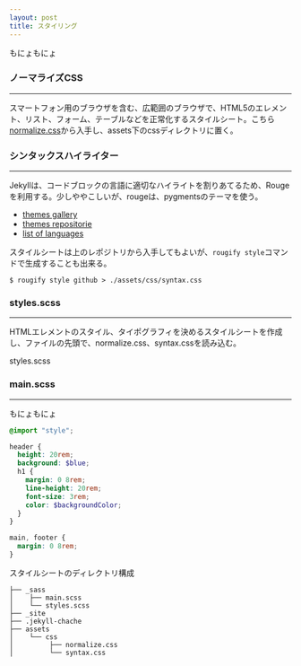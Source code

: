 ```yaml
---
layout: post
title: スタイリング 
---
```


もにょもにょ

### ノーマライズCSS
***

スマートフォン用のブラウザを含む、広範囲のブラウザで、HTML5のエレメント、リスト、フォーム、テーブルなどを正常化するスタイルシート。こちら[normalize.css](http://necolas.github.io/normalize.css/)から入手し、assets下のcssディレクトリに置く。


### シンタックスハイライター
***

Jekyllは、コードブロックの言語に適切なハイライトを割りあてるため、Rougeを利用する。少しややこしいが、rougeは、pygmentsのテーマを使う。

- [themes gallery](https://jwarby.github.io/jekyll-pygments-themes/languages/ruby.html)
- [themes repositorie](https://github.com/jwarby/jekyll-pygments-themes)
- [list of languages](https://github.com/rouge-ruby/rouge/wiki/List-of-supported-languages-and-lexers)

スタイルシートは上のレポジトリから入手してもよいが、`rougify style`コマンドで生成することも出来る。

```shell
$ rougify style github > ./assets/css/syntax.css
```

### styles.scss
***

HTMLエレメントのスタイル、タイポグラフィを決めるスタイルシートを作成し、ファイルの先頭で、normalize.css、syntax.cssを読み込む。

styles.scss
<code data-gist-id="e54e8681cca66dc2781b3f24d442b3b3" data-gist-hide-line-numbers="true" data-gist-file="style.scss"></code>

### main.scss
***

もにょもにょ

```scss
@import "style";

header {
  height: 20rem;
  background: $blue;
  h1 {
    margin: 0 8rem;
    line-height: 20rem;
    font-size: 3rem;
    color: $backgroundColor;
  }
}

main, footer {
  margin: 0 8rem;
}
```

スタイルシートのディレクトリ構成

```shell
├── _sass
│    ├── main.scss
│    └── styles.scss
├── _site
├── .jekyll-chache
├── assets
│    └── css
│         ├── normalize.css
│         └── syntax.css
```
